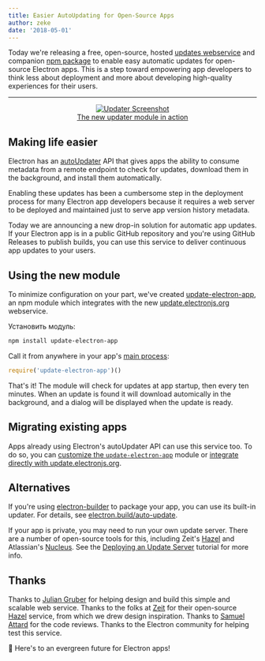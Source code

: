 ```yaml
---
title: Easier AutoUpdating for Open-Source Apps
author: zeke
date: '2018-05-01'
---
```


Today we're releasing a free, open-source, hosted [updates webservice][update.electronjs.org] and companion [npm package][update-electron-app] to enable easy automatic updates for open-source Electron apps. This is a step toward empowering app developers to think less about deployment and more about developing high-quality experiences for their users.

---

<figure>
  <a href="https://github.com/electron/update-electron-app" style="display: block; text-align: center;">
    <img class="screenshot" src="https://user-images.githubusercontent.com/2289/39480716-e9990910-4d1d-11e8-8901-9549c6ff6050.png" alt="Updater Screenshot">
    <figcaption>The new updater module in action</figcaption>
  </a>
</figure>

## Making life easier

Electron has an [autoUpdater][] API that gives apps the ability to consume metadata from a remote endpoint to check for updates, download them in the background, and install them automatically.

Enabling these updates has been a cumbersome step in the deployment process for many Electron app developers because it requires a web server to be deployed and maintained just to serve app version history metadata.

Today we are announcing a new drop-in solution for automatic app updates. If your Electron app is in a public GitHub repository and you're using GitHub Releases to publish builds, you can use this service to deliver continuous app updates to your users.

## Using the new module

To minimize configuration on your part, we've created [update-electron-app][], an npm module which integrates with the new [update.electronjs.org][] webservice.

Установить модуль:

```sh
npm install update-electron-app
```

Call it from anywhere in your app's [main process][]:

```js
require('update-electron-app')()
```

That's it! The module will check for updates at app startup, then every ten minutes. When an update is found it will download automically in the background, and a dialog will be displayed when the update is ready.

## Migrating existing apps

Apps already using Electron's autoUpdater API can use this service too. To do so, you can [customize the `update-electron-app`][update-electron-app] module or [integrate directly with update.electronjs.org][update.electronjs.org].

## Alternatives

If you're using [electron-builder][] to package your app, you can use its built-in updater. For details, see [electron.build/auto-update](https://www.electron.build/auto-update).

If your app is private, you may need to run your own update server. There are a number of open-source tools for this, including Zeit's [Hazel][] and Atlassian's [Nucleus][]. See the [Deploying an Update Server][] tutorial for more info.

## Thanks

Thanks to [Julian Gruber][] for helping design and build this simple and scalable web service. Thanks to the folks at [Zeit][] for their open-source [Hazel][] service, from which we drew design inspiration. Thanks to [Samuel Attard][] for the code reviews. Thanks to the Electron community for helping test this service.

🌲 Here's to an evergreen future for Electron apps!

[autoUpdater]: https://electronjs.org/docs/tutorial/updates
[electron-builder]: https://github.com/electron-userland/electron-builder
[Hazel]: https://github.com/zeit/hazel
[Julian Gruber]: http://juliangruber.com/
[main process]: https://electronjs.org/docs/glossary#main-process
[Deploying an Update Server]: https://electronjs.org/docs/tutorial/updates#deploying-an-update-server
[Nucleus]: https://github.com/atlassian/nucleus
[Samuel Attard]: https://www.samuelattard.com/
[update-electron-app]: https://github.com/electron/update-electron-app
[update-electron-app]: https://github.com/electron/update-electron-app
[update-electron-app]: https://github.com/electron/update-electron-app
[update.electronjs.org]: https://github.com/electron/update.electronjs.org
[update.electronjs.org]: https://github.com/electron/update.electronjs.org
[update.electronjs.org]: https://github.com/electron/update.electronjs.org
[Zeit]: https://zeit.co
